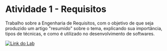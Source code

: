 
# Atividade 1 - Requisitos
Trabalho sobre a Engenharia de Requisitos, com o objetivo de que seja produzido um artigo "resumido" sobre o tema, explicando sua importância, tipos de técnicas, e como é utilizado no desenvolvimento de softwares.





[![Link do Lab](https://img.shields.io/badge/Acesse%20o%20Artigo%20na%20Plataforma-00A8FF?style=for-the-badge)](https://docs.google.com/document/d/1CcwSsHe5JbfoRZmdNQIfjMLhrjjiStjGiWNXNdYNqJY/edit?usp=sharing)

